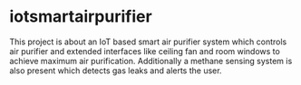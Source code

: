 # iotsmartairpurifier
This project is about an IoT based smart air purifier system which controls air purifier and extended interfaces like ceiling fan and room windows to achieve maximum air purification. Additionally a methane sensing system is also present which detects gas leaks and alerts the user.
